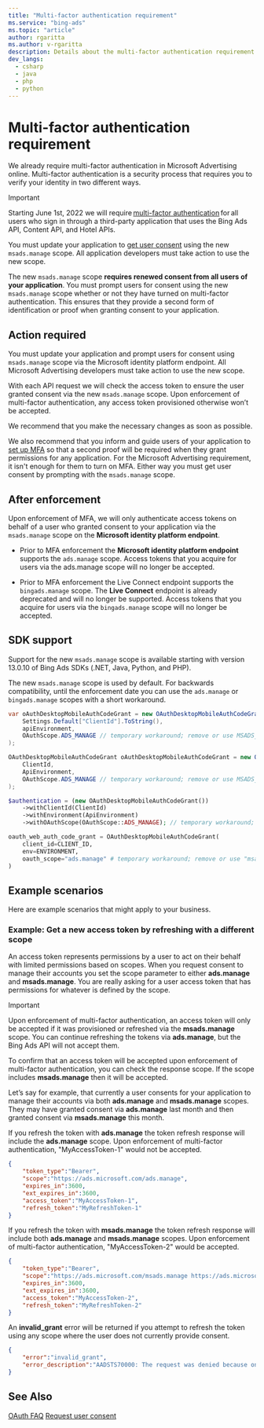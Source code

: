 ```yaml
---
title: "Multi-factor authentication requirement"
ms.service: "bing-ads"
ms.topic: "article"
author: rgaritta
ms.author: v-rgaritta
description: Details about the multi-factor authentication requirement for Bing Ads API.
dev_langs:
  - csharp
  - java
  - php
  - python
---
```

# Multi-factor authentication requirement

We already require multi-factor authentication in Microsoft Advertising online. Multi-factor authentication is a security process that requires you to verify your identity in two different ways.  

> [!IMPORTANT]
> Starting June 1st, 2022 we will require [multi-factor authentication](authentication-oauth-mfa.md) for all users who sign in through a third-party application that uses the Bing Ads API, Content API, and Hotel APIs.
>
> You must update your application to [get user consent](authentication-oauth-consent.md) using the new ```msads.manage``` scope. All application developers must take action to use the new scope.

The new ```msads.manage``` scope **requires renewed consent from all users of your application**. You must prompt users for consent using the new ```msads.manage``` scope whether or not they have turned on multi-factor authentication. This ensures that they provide a second form of identification or proof when granting consent to your application.  

## Action required

You must update your application and prompt users for consent using  ```msads.manage``` scope via the Microsoft identity platform endpoint. All Microsoft Advertising developers must take action to use the new scope.  

With each API request we will check the access token to ensure the user granted consent via the new  ```msads.manage``` scope. Upon enforcement of multi-factor authentication, any access token provisioned otherwise won’t be accepted.  

We recommend that you make the necessary changes as soon as possible.  

We also recommend that you inform and guide users of your application to [set up MFA](/azure/active-directory/user-help/multi-factor-authentication-end-user-first-time#who-decides-if-you-use-this-feature) so that a second proof will be required when they grant permissions for any application. For the Microsoft Advertising requirement, it isn't enough for them to turn on MFA. Either way you must get user consent by prompting with the ```msads.manage``` scope. 

## After enforcement

Upon enforcement of MFA, we will only authenticate access tokens on behalf of a user who granted consent to your application via the ```msads.manage``` scope on the **Microsoft identity platform endpoint**.

- Prior to MFA enforcement the **Microsoft identity platform endpoint** supports the ```ads.manage``` scope. Access tokens that you acquire for users via the ads.manage scope will no longer be accepted.

- Prior to MFA enforcement the Live Connect endpoint supports the ```bingads.manage``` scope. The **Live Connect** endpoint is already deprecated and will no longer be supported. Access tokens that you acquire for users via the ```bingads.manage``` scope will no longer be accepted.

## SDK support 

Support for the new  ```msads.manage``` scope is available starting with version 13.0.10 of  Bing Ads SDKs (.NET, Java, Python, and PHP).  

The new  ```msads.manage``` scope is used by default. For backwards compatibility, until the enforcement date you can use the ```ads.manage``` or  ```bingads.manage``` scopes with a short workaround.  

```csharp
var oAuthDesktopMobileAuthCodeGrant = new OAuthDesktopMobileAuthCodeGrant(
    Settings.Default["ClientId"].ToString(),
    apiEnvironment,
    OAuthScope.ADS_MANAGE // temporary workaround; remove or use MSADS_MANAGE instead
);
```
```java
OAuthDesktopMobileAuthCodeGrant oAuthDesktopMobileAuthCodeGrant = new OAuthDesktopMobileAuthCodeGrant(
    ClientId, 
    ApiEnvironment,
    OAuthScope.ADS_MANAGE // temporary workaround; remove or use MSADS_MANAGE instead
);
```
```php
$authentication = (new OAuthDesktopMobileAuthCodeGrant())
    ->withClientId(ClientId)
    ->withEnvironment(ApiEnvironment)
    ->withOAuthScope(OAuthScope::ADS_MANAGE); // temporary workaround; remove or use MSADS_MANAGE instead
```
```python
oauth_web_auth_code_grant = OAuthDesktopMobileAuthCodeGrant(
    client_id=CLIENT_ID,
    env=ENVIRONMENT,
    oauth_scope="ads.manage" # temporary workaround; remove or use "msads.manage" instead
)
```

## Example scenarios

Here are example scenarios that might apply to your business. 

### Example: Get a new access token by refreshing with a different scope

An access token represents permissions by a user to act on their behalf with limited permissions based on scopes. When you request consent to manage their accounts you set the scope parameter to either **ads.manage** and **msads.manage**. You are really asking for a user access token that has permissions for whatever is defined by the scope.

> [!IMPORTANT]
> Upon enforcement of multi-factor authentication, an access token will only be accepted if it was provisioned or refreshed via the **msads.manage** scope. You can continue refreshing the tokens via **ads.manage**, but the Bing Ads API will not accept them. 

To confirm that an access token will be accepted upon enforcement of multi-factor authentication, you can check the response scope. If the scope includes **msads.manage** then it will be accepted.

Let’s say for example, that currently a user consents for your application to manage their accounts via both **ads.manage** and **msads.manage** scopes. They may have granted consent via **ads.manage** last month and then granted consent via **msads.manage** this month.

If you refresh the token with **ads.manage** the token refresh response will include the **ads.manage** scope. Upon enforcement of multi-factor authentication, "MyAccessToken-1" would not be accepted.

```json
{
    "token_type":"Bearer",
    "scope":"https://ads.microsoft.com/ads.manage",
    "expires_in":3600,
    "ext_expires_in":3600,
    "access_token":"MyAccessToken-1",
    "refresh_token":"MyRefreshToken-1"
}
```

If you refresh the token with **msads.manage** the token refresh response will include both **ads.manage** and **msads.manage** scopes. Upon enforcement of multi-factor authentication, "MyAccessToken-2" would be accepted.

```json
{
    "token_type":"Bearer",
    "scope":"https://ads.microsoft.com/msads.manage https://ads.microsoft.com/ads.manage",
    "expires_in":3600,
    "ext_expires_in":3600,
    "access_token":"MyAccessToken-2",
    "refresh_token":"MyRefreshToken-2"
}
```

An **invalid_grant** error will be returned if you attempt to refresh the token using any scope where the user does not currently provide consent.  

```json
{
    "error":"invalid_grant",
    "error_description":"AADSTS70000: The request was denied because one or more scopes requested are unauthorized or expired. The user must first sign in and grant the client application access to the requested scope."
}
```

## See Also

[OAuth FAQ](faq.yml)
[Request user consent](authentication-oauth-consent.md)

